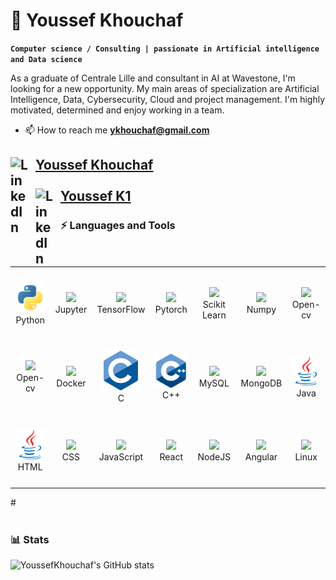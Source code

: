 # 🐯 Youssef Khouchaf

**`Computer science / Consulting | passionate in Artificial intelligence and Data science`**

As a graduate of Centrale Lille and consultant in AI at Wavestone, I'm looking for a new opportunity. My main areas of specialization are Artificial Intelligence, Data, Cybersecurity, Cloud and project management. I'm highly motivated, determined and enjoy working in a team.


- 📫 How to reach me **ykhouchaf@gmail.com**

<a href="https://linkedin.com/in/youssef khouchaf" target="blank"><img align="left" alt="LinkedIn" width="30px" style="padding-right:10px;" src="https://raw.githubusercontent.com/rahuldkjain/github-profile-readme-generator/master/src/images/icons/Social/linked-in-alt.svg" />Youssef Khouchaf</a>
<br/><br/>
<a href="https://kaggle.com/youssefk1" target="blank"><img align="left" alt="LinkedIn" width="30px" style="padding-right:10px;" src="https://raw.githubusercontent.com/rahuldkjain/github-profile-readme-generator/master/src/images/icons/Social/kaggle.svg" />Youssef K1</a>
---

### ⚡ Languages and Tools



<br />

<div align="center">
    <table align="center">
        <tr>
            <td align="center" width="140" height="112.43">
                <img src="https://raw.githubusercontent.com/devicons/devicon/master/icons/python/python-original.svg" width="65px"/>
                <br /> Python
          </td>
            <td align="center" width="140" height="112.43">
                <img src="https://cdn.jsdelivr.net/gh/devicons/devicon/icons/jupyter/jupyter-original-wordmark.svg" width="65px"/>
                <br /> Jupyter
            </td>
            <td align="center" width="140" height="112.43">
                <img src="https://www.vectorlogo.zone/logos/tensorflow/tensorflow-icon.svg" width="65px"/>
                <br /> TensorFlow
            </td>
            <td align="center" width="140" height="112.43">
                <img src="https://www.vectorlogo.zone/logos/pytorch/pytorch-icon.svg" width="65px"/>
                <br /> Pytorch
            </td>
            <td align="center" width="140" height="112.43">
                <img src="https://upload.wikimedia.org/wikipedia/commons/0/05/Scikit_learn_logo_small.svg" width="65px"/>
                <br /> Scikit Learn
            </td>
            <td align="center" width="140" height="112.43">
                <img src="https://cdn.jsdelivr.net/gh/devicons/devicon/icons/numpy/numpy-original.svg" width="65px"/>
                <br /> Numpy
            </td>
            <td align="center" width="140" height="112.43">
                <img src="https://www.vectorlogo.zone/logos/opencv/opencv-icon.svg" width="65px"/>
                <br /> Open-cv
            </td>
        </tr>
        <tr>
           <td align="center" width="140" height="112.43">
                <img src="https://www.vectorlogo.zone/logos/opencv/opencv-icon.svg" width="65px"/>
                <br /> Open-cv
            </td>
            <td align="center" width="140" height="112.43">
                <img src="https://cdn.jsdelivr.net/gh/devicons/devicon/icons/docker/docker-original.svg" width="65px"/>
                <br /> Docker
            </td>
            <td align="center" width="140" height="112.43">
                <img src="https://raw.githubusercontent.com/devicons/devicon/master/icons/c/c-original.svg" width="65px"/>
                <br /> C
            </td>
            <td align="center" width="140" height="112.43">
                <img src="https://raw.githubusercontent.com/devicons/devicon/master/icons/cplusplus/cplusplus-original.svg" width="65px"/>
                <br /> C++
            </td>
            <td align="center" width="140" height="112.43">
                <img src="https://cdn.jsdelivr.net/gh/devicons/devicon/icons/mysql/mysql-original-wordmark.svg" width="65px"/>
                <br /> MySQL
            </td>
            <td align="center" width="140" height="112.43">
                <img src="https://cdn.jsdelivr.net/gh/devicons/devicon/icons/mongodb/mongodb-original-wordmark.svg" width="65px"/>
                <br /> MongoDB
            </td>
            <td align="center" width="140" height="112.43">
                <img src="https://raw.githubusercontent.com/devicons/devicon/master/icons/java/java-original.svg" width="65px"/>
                <br /> Java
            </td>
        </tr>
        <tr>
          <td align="center" width="140" height="112.43">
                <img src="https://raw.githubusercontent.com/devicons/devicon/master/icons/java/java-original.svg" width="65px"/>
                <br /> HTML
            </td>
            <td align="center" width="140" height="112.43">
                <img src="https://cdn.jsdelivr.net/gh/devicons/devicon/icons/html5/html5-plain.svg" width="65px"/>
                <br /> CSS
            </td>
            <td align="center" width="140" height="112.43">
                <img src="https://cdn.jsdelivr.net/gh/devicons/devicon/icons/javascript/javascript-plain.svg" width="65px"/>
                <br /> JavaScript
            </td>
            <td align="center" width="140" height="112.43">
                <img src="https://cdn.jsdelivr.net/gh/devicons/devicon/icons/react/react-original.svg" width="65px"/>
                <br /> React
            </td>
            <td align="center" width="140" height="112.43">
                <img src="https://cdn.jsdelivr.net/gh/devicons/devicon/icons/nodejs/nodejs-original.svg" width="65px"/>
                <br /> NodeJS
            </td>
            <td align="center" width="140" height="112.43">
                <img src="https://angular.io/assets/images/logos/angular/angular.svg" width="65px"/>
                <br /> Angular
            </td>
            <td align="center" width="140" height="112.43">
                <img src="https://cdn.jsdelivr.net/gh/devicons/devicon/icons/linux/linux-original.svg" width="65px"/>
                <br /> Linux
            </td>
        </tr>
    </table>
    </div>
#


#

### 📊 Stats

![YoussefKhouchaf's GitHub stats](https://github-readme-stats.vercel.app/api?username=youssefkhouchaf&show_icons=true&theme=gruvbox)



